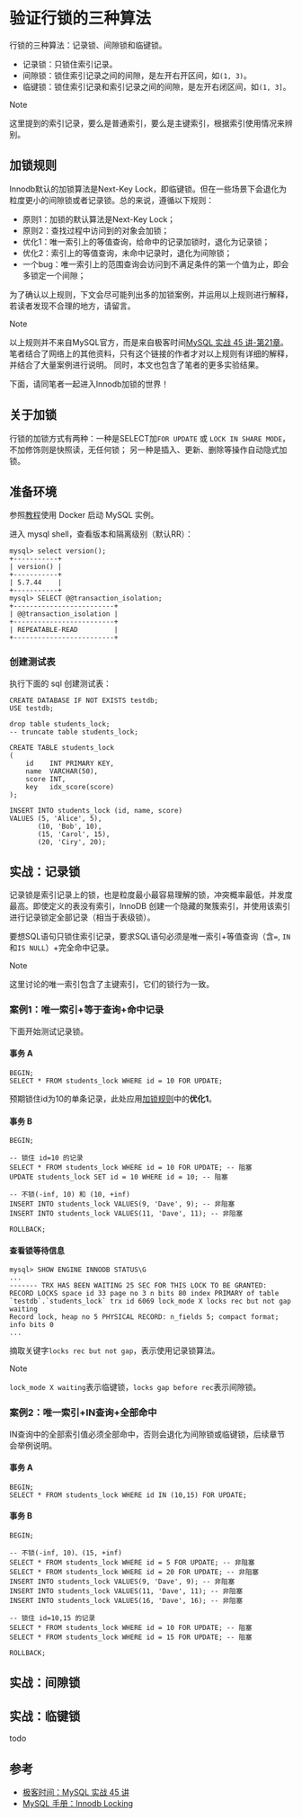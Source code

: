 # 验证行锁的三种算法

行锁的三种算法：记录锁、间隙锁和临键锁。

- 记录锁：只锁住索引记录。
- 间隙锁：锁住索引记录之间的间隙，是左开右开区间，如`(1, 3)`。
- 临键锁：锁住索引记录和索引记录之间的间隙，是左开右闭区间，如`(1, 3]`。

> [!NOTE]
> 这里提到的索引记录，要么是普通索引，要么是主键索引，根据索引使用情况来辨别。

## 加锁规则

Innodb默认的加锁算法是Next-Key Lock，即临键锁。但在一些场景下会退化为粒度更小的间隙锁或者记录锁。总的来说，遵循以下规则：

- 原则1：加锁的默认算法是Next-Key Lock；
- 原则2：查找过程中访问到的对象会加锁；
- 优化1：唯一索引上的等值查询，给命中的记录加锁时，退化为记录锁；
- 优化2：索引上的等值查询，未命中记录时，退化为间隙锁；
- 一个bug：唯一索引上的范围查询会访问到不满足条件的第一个值为止，即会多锁定一个间隙；

为了确认以上规则，下文会尽可能列出多的加锁案例，并运用以上规则进行解释，若读者发现不合理的地方，请留言。

> [!NOTE]
> 以上规则并不来自MySQL官方，而是来自极客时间[MySQL 实战 45 讲-第21章](https://time.geekbang.org/column/intro/100020801)。
> 笔者结合了网络上的其他资料，只有这个链接的作者才对以上规则有详细的解释，并结合了大量案例进行说明。
> 同时，本文也包含了笔者的更多实验结果。

下面，请同笔者一起进入Innodb加锁的世界！

## 关于加锁

行锁的加锁方式有两种：一种是SELECT加`FOR UPDATE` 或 `LOCK IN SHARE MODE`，不加修饰则是快照读，无任何锁；
另一种是插入、更新、删除等操作自动隐式加锁。

## 准备环境

参照[教程][0]使用 Docker 启动 MySQL 实例。

[0]: https://github.com/chaseSpace/go-common-pkg-exmaples/blob/master/_dockerfile/mysql/light.md


进入 mysql shell，查看版本和隔离级别（默认RR）：

```plain
mysql> select version();
+-----------+
| version() |
+-----------+
| 5.7.44    |
+-----------+
mysql> SELECT @@transaction_isolation;
+-------------------------+
| @@transaction_isolation |
+-------------------------+
| REPEATABLE-READ         |
+-------------------------+
```

### 创建测试表

执行下面的 sql 创建测试表：

```
CREATE DATABASE IF NOT EXISTS testdb;
USE testdb;

drop table students_lock;
-- truncate table students_lock;

CREATE TABLE students_lock
(
    id    INT PRIMARY KEY,
    name  VARCHAR(50),
    score INT,
    key   idx_score(score)
);

INSERT INTO students_lock (id, name, score)
VALUES (5, 'Alice', 5),
       (10, 'Bob', 10),
       (15, 'Carol', 15),
       (20, 'Ciry', 20);
```

## 实战：记录锁

记录锁是索引记录上的锁，也是粒度最小最容易理解的锁，冲突概率最低，并发度最高。即使定义的表没有索引，InnoDB
创建一个隐藏的聚簇索引，并使用该索引进行记录锁定全部记录（相当于表级锁）。

要想SQL语句只锁住索引记录，要求SQL语句必须是唯一索引+等值查询（含`=`, `IN`和`IS NULL`）+完全命中记录。

> [!NOTE]
> 这里讨论的唯一索引包含了主键索引，它们的锁行为一致。

### 案例1：唯一索引+等于查询+命中记录

下面开始测试记录锁。

#### 事务 A

```plain
BEGIN;
SELECT * FROM students_lock WHERE id = 10 FOR UPDATE;
```

预期锁住id为10的单条记录，此处应用[加锁规则](#加锁规则)中的**优化1**。

#### 事务 B

```plain
BEGIN;

-- 锁住 id=10 的记录
SELECT * FROM students_lock WHERE id = 10 FOR UPDATE; -- 阻塞
UPDATE students_lock SET id = 10 WHERE id = 10; -- 阻塞

-- 不锁(-inf, 10) 和 (10, +inf)
INSERT INTO students_lock VALUES(9, 'Dave', 9); -- 非阻塞
INSERT INTO students_lock VALUES(11, 'Dave', 11); -- 非阻塞

ROLLBACK;
```

#### 查看锁等待信息

```
mysql> SHOW ENGINE INNODB STATUS\G
...
------- TRX HAS BEEN WAITING 25 SEC FOR THIS LOCK TO BE GRANTED:
RECORD LOCKS space id 33 page no 3 n bits 80 index PRIMARY of table `testdb`.`students_lock` trx id 6069 lock_mode X locks rec but not gap waiting
Record lock, heap no 5 PHYSICAL RECORD: n_fields 5; compact format; info bits 0
...
```

摘取关键字`locks rec but not gap`，表示使用记录锁算法。

> [!NOTE]
> `lock_mode X waiting`表示临键锁，`locks gap before rec`表示间隙锁。

### 案例2：唯一索引+IN查询+全部命中

IN查询中的全部索引值必须全部命中，否则会退化为间隙锁或临键锁，后续章节会举例说明。

#### 事务 A

```plain
BEGIN;
SELECT * FROM students_lock WHERE id IN (10,15) FOR UPDATE;
```

#### 事务 B

```
BEGIN;

-- 不锁(-inf, 10)、(15, +inf)
SELECT * FROM students_lock WHERE id = 5 FOR UPDATE; -- 非阻塞
SELECT * FROM students_lock WHERE id = 20 FOR UPDATE; -- 非阻塞
INSERT INTO students_lock VALUES(9, 'Dave', 9); -- 非阻塞
INSERT INTO students_lock VALUES(11, 'Dave', 11); -- 非阻塞
INSERT INTO students_lock VALUES(16, 'Dave', 16); -- 非阻塞

-- 锁住 id=10,15 的记录
SELECT * FROM students_lock WHERE id = 10 FOR UPDATE; -- 阻塞
SELECT * FROM students_lock WHERE id = 15 FOR UPDATE; -- 阻塞

ROLLBACK;
```

## 实战：间隙锁

## 实战：临键锁

todo

## 参考

- [极客时间：MySQL 实战 45 讲](https://lianglianglee.com/极客时间/MySQL实战45讲.md)
- [MySQL 手册：Innodb Locking](https://dev.mysql.com/doc/refman/5.7/en/innodb-locking.html)